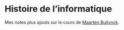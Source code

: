 Histoire de l’informatique
==========================

Mes notes plus ajouts sur le cours de [Maarten Bullynck](maarten.bullynck@univ-paris8.fr).
